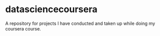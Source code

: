 # datasciencecoursera
A repository for projects I have conducted and taken up while doing my coursera course. 

